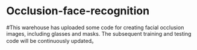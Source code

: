 # Occlusion-face-recognition

#This warehouse has uploaded some code for creating facial occlusion images, including glasses and masks. The subsequent training and testing code will be continuously updated。
